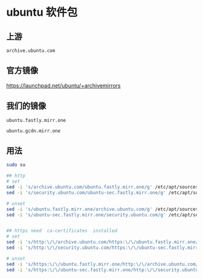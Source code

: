 # ubuntu 软件包

## 上游

`archive.ubuntu.com`

## 官方镜像

https://launchpad.net/ubuntu/+archivemirrors

## 我们的镜像

`ubuntu.fastly.mirr.one`

`ubuntu.gcdn.mirr.one`

## 用法

```sh
sudo su

## http
# set
sed -i 's/archive.ubuntu.com/ubuntu.fastly.mirr.one/g' /etc/apt/sources.list
sed -i 's/security.ubuntu.com/ubuntu-sec.fastly.mirr.one/g' /etc/apt/sources.list

# unset
sed -i 's/ubuntu.fastly.mirr.one/archive.ubuntu.com/g' /etc/apt/sources.list
sed -i 's/ubuntu-sec.fastly.mirr.one/security.ubuntu.com/g' /etc/apt/sources.list


## https need  ca-certificates  installed
# set
sed -i 's/http:\/\/archive.ubuntu.com/https:\/\/ubuntu.fastly.mirr.one/g' /etc/apt/sources.list
sed -i 's/http:\/\/security.ubuntu.com/https:\/\/ubuntu-sec.fastly.mirr.one/g' /etc/apt/sources.list

# unset
sed -i 's/https:\/\/ubuntu.fastly.mirr.one/http:\/\/archive.ubuntu.com/g' /etc/apt/sources.list
sed -i 's/https:\/\/ubuntu-sec.fastly.mirr.one/http:\/\/security.ubuntu.com/g' /etc/apt/sources.list
```
